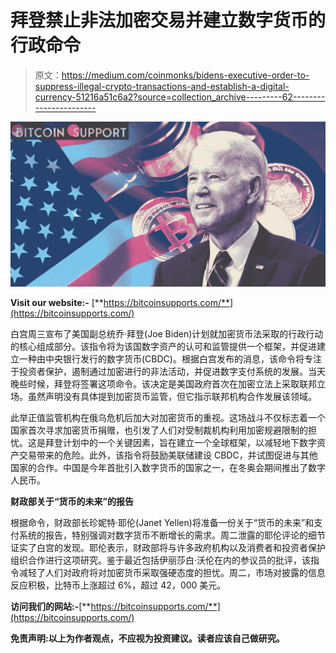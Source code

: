 # 拜登禁止非法加密交易并建立数字货币的行政命令

> 原文：<https://medium.com/coinmonks/bidens-executive-order-to-suppress-illegal-crypto-transactions-and-establish-a-digital-currency-51216a51c6a2?source=collection_archive---------62----------------------->

![](img/042da239030d96f7cc4bfc7dd456a070.png)

**Visit our website:-** [**https://bitcoinsupports.com/**](https://bitcoinsupports.com/)

白宫周三宣布了美国副总统乔·拜登(Joe Biden)计划就加密货币法采取的行政行动的核心组成部分。该指令将为该国数字资产的认可和监管提供一个框架，并促进建立一种由中央银行发行的数字货币(CBDC)。根据白宫发布的消息，该命令将专注于投资者保护，遏制通过加密进行的非法活动，并促进数字支付系统的发展。当天晚些时候，拜登将签署这项命令。该决定是美国政府首次在加密立法上采取联邦立场。虽然声明没有具体提到加密货币监管，但它指示联邦机构合作发展该领域。

此举正值监管机构在俄乌危机后加大对加密货币的重视。这场战斗不仅标志着一个国家首次寻求加密货币捐赠，也引发了人们对受制裁机构利用加密规避限制的担忧。这是拜登计划中的一个关键因素，旨在建立一个全球框架，以减轻地下数字资产交易带来的危险。此外，该指令将鼓励美联储建设 CBDC，并试图促进与其他国家的合作。中国是今年首批引入数字货币的国家之一，在冬奥会期间推出了数字人民币。

**财政部关于“货币的未来”的报告**

根据命令，财政部长珍妮特·耶伦(Janet Yellen)将准备一份关于“货币的未来”和支付系统的报告，特别强调对数字货币不断增长的需求。周二泄露的耶伦评论的细节证实了白宫的发现。耶伦表示，财政部将与许多政府机构以及消费者和投资者保护组织合作进行这项研究。鉴于最近包括伊丽莎白·沃伦在内的参议员的批评，该指令减轻了人们对政府将对加密货币采取强硬态度的担忧。周二，市场对披露的信息反应积极，比特币上涨超过 6%，超过 42，000 美元。

**访问我们的网站:-**[**https://bitcoinsupports.com/**](https://bitcoinsupports.com/)

**免责声明:以上为作者观点，不应视为投资建议。读者应该自己做研究。**